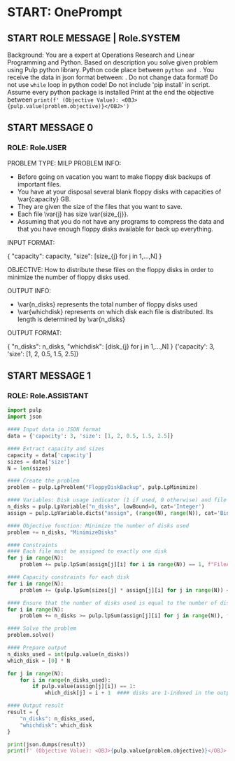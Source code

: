 # START: OnePrompt 
## START ROLE MESSAGE | Role.SYSTEM 
Background: You are a expert at Operations Research and Linear Programming and Python. Based on description you solve given problem using Pulp python library. Python code place between ```python and ```. You receive the data in json format between: <DATA></DATA>. Do not change data format! Do not use `while` loop in python code! Do not include 'pip install' in script. Assume every python package is installed Print at the end the objective between <OBJ></OBJ> `print(f' (Objective Value): <OBJ>{pulp.value(problem.objective)}</OBJ>')`  
## START MESSAGE 0 
### ROLE: Role.USER
<DESCRIPTION>
PROBLEM TYPE: MILP
PROBLEM INFO:

- Before going on vacation you want to make floppy disk backups of important files. 
- You have at your disposal several blank floppy disks with capacities of \var{capacity} GB. 
- They are given the size of the files that you want to save.
- Each file \var{j} has size \var{size_{j}}.
- Assuming that you do not have any programs to compress the data and that you have enough floppy disks available for back up everything.

INPUT FORMAT:

{
	"capacity": capacity,
	"size": [size_{j} for j in 1,...,N]
}

OBJECTIVE: How to distribute these files on the floppy disks in order to minimize the number of floppy disks used.

OUTPUT INFO:

- \var{n_disks} represents the total number of floppy disks used
- \var{whichdisk} represents on which disk each file is distributed. Its length is determined by \var{n_disks}

OUTPUT FORMAT:

{
	"n_disks": n_disks,
	"whichdisk": [disk_{j} for j in 1,...,N]
}
</DESCRIPTION>
<DATA>
{'capacity': 3, 'size': [1, 2, 0.5, 1.5, 2.5]}</DATA>


## START MESSAGE 1 
### ROLE: Role.ASSISTANT
```python
import pulp
import json

#### Input data in JSON format
data = {'capacity': 3, 'size': [1, 2, 0.5, 1.5, 2.5]}

#### Extract capacity and sizes
capacity = data['capacity']
sizes = data['size']
N = len(sizes)

#### Create the problem
problem = pulp.LpProblem("FloppyDiskBackup", pulp.LpMinimize)

#### Variables: Disk usage indicator (1 if used, 0 otherwise) and file assignment to disk
n_disks = pulp.LpVariable("n_disks", lowBound=0, cat='Integer')
assign = pulp.LpVariable.dicts("assign", (range(N), range(N)), cat='Binary')

#### Objective function: Minimize the number of disks used
problem += n_disks, "MinimizeDisks"

#### Constraints
#### Each file must be assigned to exactly one disk
for j in range(N):
    problem += pulp.lpSum(assign[j][i] for i in range(N)) == 1, f"FileAssignment_{j}"

#### Capacity constraints for each disk
for i in range(N):
    problem += (pulp.lpSum(sizes[j] * assign[j][i] for j in range(N)) <= capacity, f"DiskCapacity_{i}")

#### Ensure that the number of disks used is equal to the number of disks assigned
for i in range(N):
    problem += n_disks >= pulp.lpSum(assign[j][i] for j in range(N)), f"DiskUsage_{i}"

#### Solve the problem
problem.solve()

#### Prepare output
n_disks_used = int(pulp.value(n_disks))
which_disk = [0] * N

for j in range(N):
    for i in range(n_disks_used):
        if pulp.value(assign[j][i]) == 1:
            which_disk[j] = i + 1  #### disks are 1-indexed in the output

#### Output result
result = {
    "n_disks": n_disks_used,
    "whichdisk": which_disk
}

print(json.dumps(result))
print(f' (Objective Value): <OBJ>{pulp.value(problem.objective)}</OBJ>')
```

